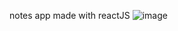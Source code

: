 notes app made with reactJS 
![image](https://github.com/user-attachments/assets/8981db5a-9fc5-477b-9dd4-c4bac58cfaff)
